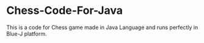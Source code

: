 # Chess-Code-For-Java
This is a code for Chess game made in Java Language and runs perfectly in Blue-J platform.
